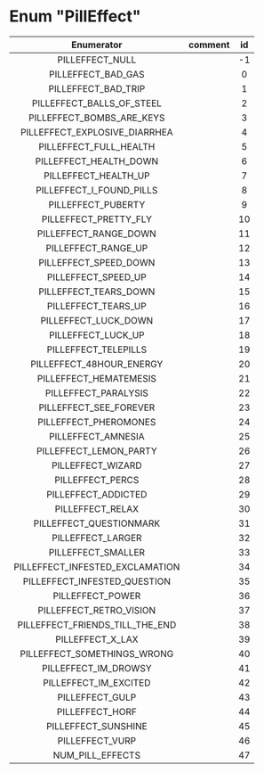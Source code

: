 # Enum "PillEffect"
|Enumerator|comment|id|
|:--:|:--:|:--:|
| PILLEFFECT_NULL |  | -1 |
| PILLEFFECT_BAD_GAS |  | 0 |
| PILLEFFECT_BAD_TRIP |  | 1 |
| PILLEFFECT_BALLS_OF_STEEL |  | 2 |
| PILLEFFECT_BOMBS_ARE_KEYS |  | 3 |
| PILLEFFECT_EXPLOSIVE_DIARRHEA |  | 4 |
| PILLEFFECT_FULL_HEALTH |  | 5 |
| PILLEFFECT_HEALTH_DOWN |  | 6 |
| PILLEFFECT_HEALTH_UP |  | 7 |
| PILLEFFECT_I_FOUND_PILLS |  | 8 |
| PILLEFFECT_PUBERTY |  | 9 |
| PILLEFFECT_PRETTY_FLY |  | 10 |
| PILLEFFECT_RANGE_DOWN |  | 11 |
| PILLEFFECT_RANGE_UP |  | 12 |
| PILLEFFECT_SPEED_DOWN |  | 13 |
| PILLEFFECT_SPEED_UP |  | 14 |
| PILLEFFECT_TEARS_DOWN |  | 15 |
| PILLEFFECT_TEARS_UP |  | 16 |
| PILLEFFECT_LUCK_DOWN |  | 17 |
| PILLEFFECT_LUCK_UP |  | 18 |
| PILLEFFECT_TELEPILLS |  | 19 |
| PILLEFFECT_48HOUR_ENERGY |  | 20 |
| PILLEFFECT_HEMATEMESIS |  | 21 |
| PILLEFFECT_PARALYSIS |  | 22 |
| PILLEFFECT_SEE_FOREVER |  | 23 |
| PILLEFFECT_PHEROMONES |  | 24 |
| PILLEFFECT_AMNESIA |  | 25 |
| PILLEFFECT_LEMON_PARTY |  | 26 |
| PILLEFFECT_WIZARD |  | 27 |
| PILLEFFECT_PERCS |  | 28 |
| PILLEFFECT_ADDICTED |  | 29 |
| PILLEFFECT_RELAX |  | 30 |
| PILLEFFECT_QUESTIONMARK |  | 31 |
| PILLEFFECT_LARGER |  | 32 |
| PILLEFFECT_SMALLER |  | 33 |
| PILLEFFECT_INFESTED_EXCLAMATION |  | 34 |
| PILLEFFECT_INFESTED_QUESTION |  | 35 |
| PILLEFFECT_POWER |  | 36 |
| PILLEFFECT_RETRO_VISION |  | 37 |
| PILLEFFECT_FRIENDS_TILL_THE_END |  | 38 |
| PILLEFFECT_X_LAX |  | 39 |
| PILLEFFECT_SOMETHINGS_WRONG |  | 40 |
| PILLEFFECT_IM_DROWSY |  | 41 |
| PILLEFFECT_IM_EXCITED |  | 42 |
| PILLEFFECT_GULP |  | 43 |
| PILLEFFECT_HORF |  | 44 |
| PILLEFFECT_SUNSHINE |  | 45 |
| PILLEFFECT_VURP |  | 46 |
| NUM_PILL_EFFECTS |  | 47 |